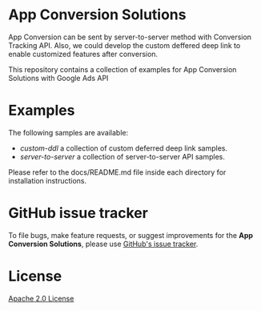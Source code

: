 # App Conversion Solutions

App Conversion can be sent by server-to-server method with Conversion Tracking API. Also, we could develop the custom deffered deep link to enable customized features after conversion.

This repository contains a collection of examples for App Conversion Solutions with Google Ads API

# Examples

The following samples are available:

* *custom-ddl* a collection of custom deferred deep link samples.
* *server-to-server* a collection of server-to-server API samples.

Please refer to the docs/README.md file inside each directory for installation
instructions.

# GitHub issue tracker

To file bugs, make feature requests, or suggest improvements for the
**App Conversion Solutions**, please use [GitHub's issue tracker](https://github.com/googleads/app-conversion-solutions/issues).

# License

[Apache 2.0 License](http://www.apache.org/licenses/LICENSE-2.0.html)